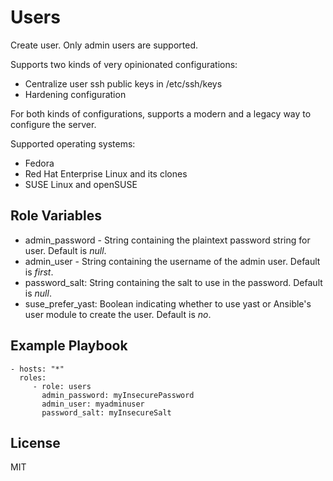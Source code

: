 # Users

Create user. Only admin users are supported.

Supports two kinds of very opinionated configurations:

- Centralize user ssh public keys in /etc/ssh/keys
- Hardening configuration

For both kinds of configurations, supports a modern and a legacy way to
configure the server.

Supported operating systems:

- Fedora
- Red Hat Enterprise Linux and its clones
- SUSE Linux and openSUSE

## Role Variables

- admin_password - String containing the plaintext password string for user.
Default is _null_.
- admin_user - String containing the username of the admin user. Default is
_first_.
- password_salt: String containing the salt to use in the password. Default is
_null_.
- suse_prefer_yast: Boolean indicating whether to use yast or Ansible's user
module to create the user. Default is _no_.


## Example Playbook

    - hosts: "*"
      roles:
         - role: users
           admin_password: myInsecurePassword
           admin_user: myadminuser
           password_salt: myInsecureSalt

## License

MIT
